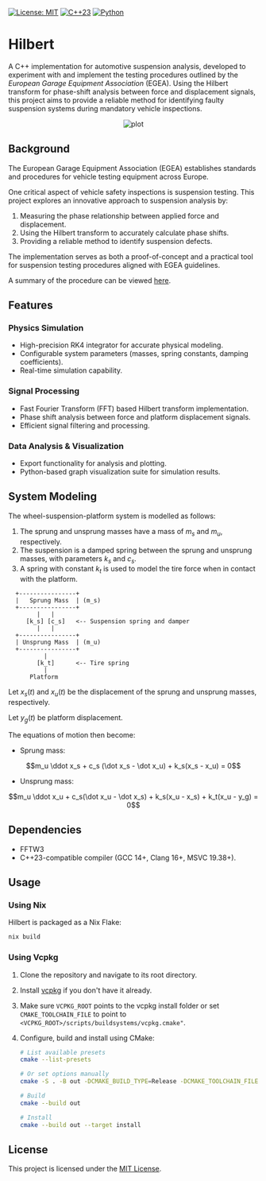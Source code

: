 [![License: MIT](https://img.shields.io/badge/License-MIT-blue.svg)](LICENSE)
[![C++23](https://img.shields.io/badge/C%2B%2B-23-blue.svg)](https://en.cppreference.com/w/cpp/23)
[![Python](https://img.shields.io/badge/Python-3.10%2B-blue.svg)](https://www.python.org/)

# Hilbert

A C++ implementation for automotive suspension analysis, developed to experiment with and implement the testing procedures outlined by the _European Garage Equipment Association_ (EGEA).
Using the Hilbert transform for phase-shift analysis between force and displacement signals, this project aims to provide a reliable method for identifying faulty suspension systems during mandatory vehicle inspections.

<div align="center">
	<img src="https://i.imgur.com/grnkbA2.png" alt="plot">
</div>



## Background

The European Garage Equipment Association (EGEA) establishes standards and procedures for vehicle testing equipment across Europe.

One critical aspect of vehicle safety inspections is suspension testing. This project explores an innovative approach to suspension analysis by:

1. Measuring the phase relationship between applied force and displacement.
2. Using the Hilbert transform to accurately calculate phase shifts.
3. Providing a reliable method to identify suspension defects.

The implementation serves as both a proof-of-concept and a practical tool for suspension testing procedures aligned with EGEA guidelines.

A summary of the procedure can be viewed [here](https://www.youtube.com/watch?v=4CSZhH3MUGM&t=38s).


## Features

### Physics Simulation
- High-precision RK4 integrator for accurate physical modeling.
- Configurable system parameters (masses, spring constants, damping coefficients).
- Real-time simulation capability.

### Signal Processing
- Fast Fourier Transform (FFT) based Hilbert transform implementation.
- Phase shift analysis between force and platform displacement signals.
- Efficient signal filtering and processing.

### Data Analysis & Visualization
- Export functionality for analysis and plotting.
- Python-based graph visualization suite for simulation results.



## System Modeling

The wheel-suspension-platform system is modelled as follows:

1. The sprung and unsprung masses have a mass of $m_s$ and $m_u$, respectively.
2. The suspension is a damped spring between the sprung and unsprung masses, with parameters $k_s$ and $c_s$.
3. A spring with constant $k_t$ is used to model the tire force when in contact with the platform.

```
  +----------------+
  |   Sprung Mass  | (m_s)
  +----------------+
        |   |       
     [k_s] [c_s]   <-- Suspension spring and damper
        |   |
  +----------------+
  | Unsprung Mass  | (m_u)
  +----------------+
          |           
        [k_t]      <-- Tire spring
          |
      Platform
```

Let $x_s(t)$ and $x_u(t)$ be the displacement of the sprung and unsprung masses, respectively.

Let $y_g(t)$ be platform displacement.

The equations of motion then become:

- Sprung mass:
```math
m_u \ddot x_s + c_s (\dot x_s - \dot x_u) + k_s(x_s - x_u) = 0
```
- Unsprung mass:
```math
m_u \ddot x_u + c_s(\dot x_u - \dot x_s) + k_s(x_u - x_s) + k_t(x_u - y_g) = 0
```



## Dependencies
- FFTW3
- C++23-compatible compiler (GCC 14+, Clang 16+, MSVC 19.38+).



## Usage

### Using Nix

Hilbert is packaged as a Nix Flake:

```bash
nix build
```


### Using Vcpkg

1.  Clone the repository and navigate to its root directory.
2.  Install [vcpkg](https://vcpkg.io/en/) if you don't have it already.
3.  Make sure `VCPKG_ROOT` points to the vcpkg install folder or set `CMAKE_TOOLCHAIN_FILE` to point to `<VCPKG_ROOT>/scripts/buildsystems/vcpkg.cmake"`.
4.  Configure, build and install using CMake:
    
    ```bash
    # List available presets
    cmake --list-presets
    
    # Or set options manually
    cmake -S . -B out -DCMAKE_BUILD_TYPE=Release -DCMAKE_TOOLCHAIN_FILE=$VCPKG_ROOT/scripts/buildsystems/vcpkg.cmake

    # Build
    cmake --build out

    # Install
    cmake --build out --target install
    ```



## License

This project is licensed under the [MIT License](LICENSE).
